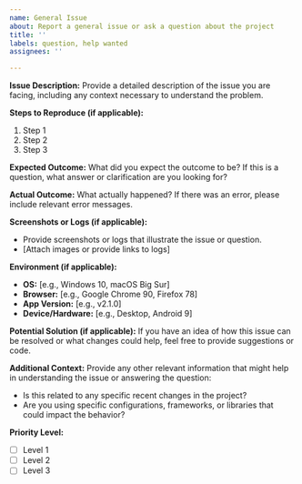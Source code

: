 ```yaml
---
name: General Issue
about: Report a general issue or ask a question about the project
title: ''
labels: question, help wanted
assignees: ''

---
```


**Issue Description:**
Provide a detailed description of the issue you are facing, including any context necessary to understand the problem.

**Steps to Reproduce (if applicable):**
1. Step 1
2. Step 2
3. Step 3

**Expected Outcome:**
What did you expect the outcome to be? If this is a question, what answer or clarification are you looking for?

**Actual Outcome:**
What actually happened? If there was an error, please include relevant error messages.

**Screenshots or Logs (if applicable):**
- Provide screenshots or logs that illustrate the issue or question.
- [Attach images or provide links to logs]

**Environment (if applicable):**
- **OS:** [e.g., Windows 10, macOS Big Sur]
- **Browser:** [e.g., Google Chrome 90, Firefox 78]
- **App Version:** [e.g., v2.1.0]
- **Device/Hardware:** [e.g., Desktop, Android 9]

**Potential Solution (if applicable):**
If you have an idea of how this issue can be resolved or what changes could help, feel free to provide suggestions or code.

**Additional Context:**
Provide any other relevant information that might help in understanding the issue or answering the question:
- Is this related to any specific recent changes in the project?
- Are you using specific configurations, frameworks, or libraries that could impact the behavior?

**Priority Level:**
- [ ] Level 1
- [ ] Level 2
- [ ] Level 3
